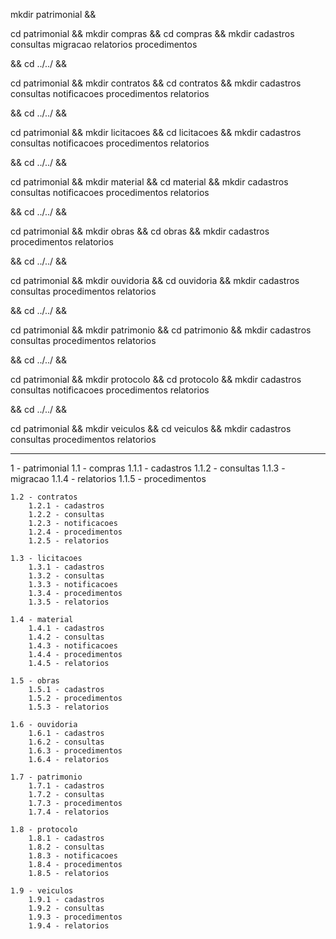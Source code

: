 
mkdir patrimonial &&

cd patrimonial && mkdir compras && cd compras && mkdir cadastros consultas migracao relatorios procedimentos

&& cd ../../ &&

cd patrimonial && mkdir contratos && cd contratos && mkdir cadastros consultas notificacoes procedimentos relatorios

&& cd ../../ &&

cd patrimonial && mkdir licitacoes && cd licitacoes && mkdir cadastros consultas notificacoes procedimentos relatorios

&& cd ../../ &&

cd patrimonial && mkdir material && cd material && mkdir cadastros consultas notificacoes procedimentos relatorios

&& cd ../../ &&

cd patrimonial && mkdir obras && cd obras && mkdir cadastros procedimentos relatorios

&& cd ../../ &&

cd patrimonial && mkdir ouvidoria && cd ouvidoria && mkdir cadastros consultas procedimentos relatorios

&& cd ../../ &&

cd patrimonial && mkdir patrimonio && cd patrimonio && mkdir cadastros consultas procedimentos relatorios

&& cd ../../ &&

cd patrimonial && mkdir protocolo && cd protocolo && mkdir cadastros consultas notificacoes procedimentos relatorios

&& cd ../../ &&

cd patrimonial && mkdir veiculos && cd veiculos && mkdir cadastros consultas procedimentos relatorios

-------------------------------------------------------------

1 - patrimonial
	1.1 - compras
		1.1.1 - cadastros
		1.1.2 - consultas
		1.1.3 - migracao
		1.1.4 - relatorios
		1.1.5 - procedimentos

	1.2 - contratos
		1.2.1 - cadastros
		1.2.2 - consultas
		1.2.3 - notificacoes
		1.2.4 - procedimentos
		1.2.5 - relatorios

	1.3 - licitacoes
		1.3.1 - cadastros
		1.3.2 - consultas
		1.3.3 - notificacoes
		1.3.4 - procedimentos
		1.3.5 - relatorios

	1.4 - material
		1.4.1 - cadastros
		1.4.2 - consultas
		1.4.3 - notificacoes
		1.4.4 - procedimentos
		1.4.5 - relatorios

	1.5 - obras
		1.5.1 - cadastros
		1.5.2 - procedimentos
		1.5.3 - relatorios
		
	1.6 - ouvidoria
		1.6.1 - cadastros
		1.6.2 - consultas
		1.6.3 - procedimentos
		1.6.4 - relatorios
		
	1.7 - patrimonio
		1.7.1 - cadastros
		1.7.2 - consultas
		1.7.3 - procedimentos
		1.7.4 - relatorios
		
	1.8 - protocolo
		1.8.1 - cadastros
		1.8.2 - consultas
		1.8.3 - notificacoes
		1.8.4 - procedimentos
		1.8.5 - relatorios

	1.9 - veiculos
		1.9.1 - cadastros
		1.9.2 - consultas
		1.9.3 - procedimentos
		1.9.4 - relatorios
